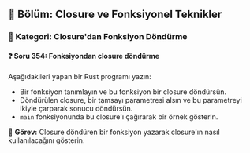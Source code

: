 ## 📘 Bölüm: Closure ve Fonksiyonel Teknikler  
### 🔹 Kategori: Closure'dan Fonksiyon Döndürme  
#### ❓ Soru 354: Fonksiyondan closure döndürme

Aşağıdakileri yapan bir Rust programı yazın:

- Bir fonksiyon tanımlayın ve bu fonksiyon bir closure döndürsün.
- Döndürülen closure, bir tamsayı parametresi alsın ve bu parametreyi ikiyle çarparak sonucu döndürsün.
- `main` fonksiyonunda bu closure'ı çağırarak bir örnek gösterin.

🔧 **Görev:** Closure döndüren bir fonksiyon yazarak closure'ın nasıl kullanılacağını gösterin.
